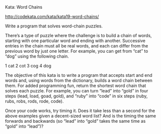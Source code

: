 ﻿Kata: Word Chains

http://codekata.com/kata/kata19-word-chains/
 
Write a program that solves word-chain puzzles.

There’s a type of puzzle where the challenge is to build a chain of words, starting with one particular word and ending with another. 
Successive entries in the chain must all be real words, and each can differ from the previous word by just one letter. 
For example, you can get from “cat” to “dog” using the following chain.

1 cat
2 cot
3 cog
4 dog
  
The objective of this kata is to write a program that accepts start and end words and, using words from the dictionary, builds a word chain between them.
For added programming fun, return the shortest word chain that solves each puzzle. 
For example, you can turn “lead” into “gold” in four steps (lead, load, goad, gold), and “ruby” into “code” in six steps (ruby, rubs, robs, rods, rode, code).

Once your code works, try timing it. 
Does it take less than a second for the above examples given a decent-sized word list? And is the timing the same forwards and backwards
(so “lead” into “gold” takes the same time as “gold” into “lead”)?
